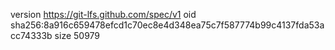 version https://git-lfs.github.com/spec/v1
oid sha256:8a916c659478efcd1c70ec8e4d348ea75c7f587774b99c4137fda53acc74333b
size 50979
